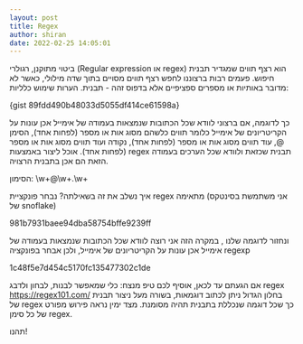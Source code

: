 ```yaml
---
layout: post
title: Regex
author: shiran
date: 2022-02-25 14:05:01
---
```

ביטוי מתוקנן, רגולרי (Regular expression או regex) 
הוא רצף תווים שמגדיר תבנית חיפוש.
פעמים רבות ברצוננו לחפש רצף תווים מסויים בתוך שדה מילולי, כאשר לא מדובר באותיות או מספרים ספציפיים אלא בדפוס זהה - תבנית. 
הערות שימוש כלליות:

{gist 89fdd490b48033d5055df414ce61598a}

כך לדוגמה, 
אם ברצוני לוודא שכל הכתובות שנמצאות בעמודה של אימייל אכן עונות על הקריטריונים של אימייל כלומר תווים כלשהם מסוג אות או מספר (לפחות אחד), הסימן @, עוד תווים מסוג אות או מספר (לפחות אחד), נקודה ועוד תווים מסוג אות או מספר (לפחות אחד). אוכל ליצור באמצעות regex תבנית שכזאת ולוודא שכל הערכים בעמודה הזאת הם אכן בתבנית הרצויה.

הסימון:
\w+@\w+\.\w+

איך נשלב את זה בשאילתה?
נבחר פונקציית regex מתאימה (אני משתמשת בסינטקס של snoflake)

981b7931baee94dba58754bffe9239ff

ונחזור לדוגמה שלנו
, במקרה הזה אני רוצה לוודא שכל הכתובות שנמצאות בעמודה של אימייל אכן עונות על הקריטריונים של אימייל, ולכן אבחר בפונקציה regexp

1c48f5e7d454c5170fc135477302c1de

אם הגעתם עד לכאן, אוסיף לכם טיפ מנצח:
כלי שמאפשר לבנות, לבחון ולדבג regex 
https://regex101.com/
בחלון הגדול ניתן לכתוב דוגמאות, בשורה מעל ניצור תבנית של regex כך שכל דוגמה שנכללת בתבנית תהיה מסומנת.
מצד ימין נראה פירוש מפורט של כל  סימן regex.

תהנו!